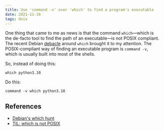 ```yaml
---
title: Use 'command -v' over 'which' to find a program's executable
date: 2021-11-16
tags: Unix
---
```


One thing that came to me as news is that the command `which`—which is the de-facto tool to find the path of an executable—is not POSIX compliant. The recent Debian [debacle](https://lwn.net/Articles/874049/) around `which` brought it to my attention. The POSIX-compliant way of finding an executable program is `command -v`, which is usually built into most of the shells.

So, instead of doing this:

```
which python3.10
```

Do this:

```
command -v which python3.10
```


## References

* [Debian's which hunt](https://lwn.net/Articles/874049/)
* [TIL: which is not POSIX](https://hynek.me/til/which-not-posix/)
